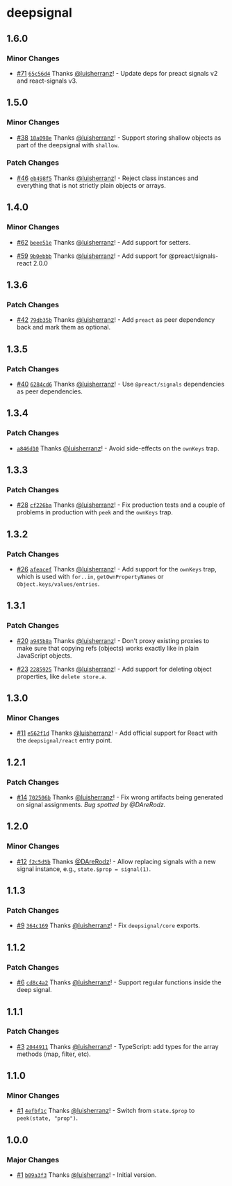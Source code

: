 # deepsignal

## 1.6.0

### Minor Changes

- [#71](https://github.com/luisherranz/deepsignal/pull/71) [`65c56d4`](https://github.com/luisherranz/deepsignal/commit/65c56d43e37ddec3dff9525d0567217de47c2b25) Thanks [@luisherranz](https://github.com/luisherranz)! - Update deps for preact signals v2 and react-signals v3.

## 1.5.0

### Minor Changes

- [#38](https://github.com/luisherranz/deepsignal/pull/38) [`18a098e`](https://github.com/luisherranz/deepsignal/commit/18a098e6671061ef5830fc89f6dee364f414573d) Thanks [@luisherranz](https://github.com/luisherranz)! - Support storing shallow objects as part of the deepsignal with `shallow`.

### Patch Changes

- [#46](https://github.com/luisherranz/deepsignal/pull/46) [`eb498f5`](https://github.com/luisherranz/deepsignal/commit/eb498f5be0dc1343a10dfe98b4558706702f2caa) Thanks [@luisherranz](https://github.com/luisherranz)! - Reject class instances and everything that is not strictly plain objects or arrays.

## 1.4.0

### Minor Changes

- [#62](https://github.com/luisherranz/deepsignal/pull/62) [`beee51e`](https://github.com/luisherranz/deepsignal/commit/beee51e38c56ff94ccb6b3b14583a34f629a006a) Thanks [@luisherranz](https://github.com/luisherranz)! - Add support for setters.

* [#59](https://github.com/luisherranz/deepsignal/pull/59) [`9b0ebbb`](https://github.com/luisherranz/deepsignal/commit/9b0ebbba3707f4170596671e97975c15e1b7650c) Thanks [@luisherranz](https://github.com/luisherranz)! - Add support for @preact/signals-react 2.0.0

## 1.3.6

### Patch Changes

- [#42](https://github.com/luisherranz/deepsignal/pull/42) [`79db35b`](https://github.com/luisherranz/deepsignal/commit/79db35bebe4002c5d4e4ad77156b9ba609e14633) Thanks [@luisherranz](https://github.com/luisherranz)! - Add `preact` as peer dependency back and mark them as optional.

## 1.3.5

### Patch Changes

- [#40](https://github.com/luisherranz/deepsignal/pull/40) [`6284cd6`](https://github.com/luisherranz/deepsignal/commit/6284cd6db785a4ec48a6e2987fd6ea745cc36bdd) Thanks [@luisherranz](https://github.com/luisherranz)! - Use `@preact/signals` dependencies as peer dependencies.

## 1.3.4

### Patch Changes

- [`a846d10`](https://github.com/luisherranz/deepsignal/commit/a846d10ae776d3d77ffc8c4d28b63eafa1662b1b) Thanks [@luisherranz](https://github.com/luisherranz)! - Avoid side-effects on the `ownKeys` trap.

## 1.3.3

### Patch Changes

- [#28](https://github.com/luisherranz/deepsignal/pull/28) [`cf226ba`](https://github.com/luisherranz/deepsignal/commit/cf226ba88fe92df89c93540e017926784a58de30) Thanks [@luisherranz](https://github.com/luisherranz)! - Fix production tests and a couple of problems in production with `peek` and the `ownKeys` trap.

## 1.3.2

### Patch Changes

- [#26](https://github.com/luisherranz/deepsignal/pull/26) [`afeacef`](https://github.com/luisherranz/deepsignal/commit/afeacef1f1f1cf6f2f936f20faee38a225aeb2ff) Thanks [@luisherranz](https://github.com/luisherranz)! - Add support for the `ownKeys` trap, which is used with `for..in`, `getOwnPropertyNames` or `Object.keys/values/entries`.

## 1.3.1

### Patch Changes

- [#20](https://github.com/luisherranz/deepsignal/pull/20) [`a945b8a`](https://github.com/luisherranz/deepsignal/commit/a945b8a564502d9ec757024b9d7615734f55e91c) Thanks [@luisherranz](https://github.com/luisherranz)! - Don't proxy existing proxies to make sure that copying refs (objects) works exactly like in plain JavaScript objects.

* [#23](https://github.com/luisherranz/deepsignal/pull/23) [`2285925`](https://github.com/luisherranz/deepsignal/commit/2285925fa3d864650c8d220482806b8ca1922aaf) Thanks [@luisherranz](https://github.com/luisherranz)! - Add support for deleting object properties, like `delete store.a`.

## 1.3.0

### Minor Changes

- [#11](https://github.com/luisherranz/deepsignal/pull/11) [`e562f1d`](https://github.com/luisherranz/deepsignal/commit/e562f1d4e22e1885eb9e5055a05c6abde600616e) Thanks [@luisherranz](https://github.com/luisherranz)! - Add official support for React with the `deepsignal/react` entry point.

## 1.2.1

### Patch Changes

- [#14](https://github.com/luisherranz/deepsignal/pull/14) [`702506b`](https://github.com/luisherranz/deepsignal/commit/702506b98bf8fccabba567382f60a59b31d66f54) Thanks [@luisherranz](https://github.com/luisherranz)! - Fix wrong artifacts being generated on signal assignments. _Bug spotted by @DAreRodz._

## 1.2.0

### Minor Changes

- [#12](https://github.com/luisherranz/deepsignal/pull/12) [`f2c5d5b`](https://github.com/luisherranz/deepsignal/commit/f2c5d5b29a6674cf77f1b4da2a404c3c86a5ebe8) Thanks [@DAreRodz](https://github.com/DAreRodz)! - Allow replacing signals with a new signal instance, e.g., `state.$prop = signal(1)`.

## 1.1.3

### Patch Changes

- [#9](https://github.com/luisherranz/deepsignal/pull/9) [`364c169`](https://github.com/luisherranz/deepsignal/commit/364c1696c759442b4360bbbc6bbe921d6ff66ef5) Thanks [@luisherranz](https://github.com/luisherranz)! - Fix `deepsignal/core` exports.

## 1.1.2

### Patch Changes

- [#6](https://github.com/luisherranz/deepsignal/pull/6) [`cd8c4a2`](https://github.com/luisherranz/deepsignal/commit/cd8c4a2717efe30305bfaf13305e193c93d85e1c) Thanks [@luisherranz](https://github.com/luisherranz)! - Support regular functions inside the deep signal.

## 1.1.1

### Patch Changes

- [#3](https://github.com/luisherranz/deepsignal/pull/3) [`2044911`](https://github.com/luisherranz/deepsignal/commit/20449118e631e5b3129f1ae1ba1b81eb0fcf78d0) Thanks [@luisherranz](https://github.com/luisherranz)! - TypeScript: add types for the array methods (map, filter, etc).

## 1.1.0

### Minor Changes

- [#1](https://github.com/luisherranz/deepsignal/pull/1) [`4efbf1c`](https://github.com/luisherranz/deepsignal/commit/4efbf1ccc3b089e6a6722de1e58b28e91d540517) Thanks [@luisherranz](https://github.com/luisherranz)! - Switch from `state.$prop` to `peek(state, "prop")`.

## 1.0.0

### Major Changes

- [#1](https://github.com/luisherranz/deepsignal/pull/1) [`b09a3f3`](https://github.com/luisherranz/deepsignal/commit/b09a3f3c911da103ef3179e6d5509035e3e3909b) Thanks [@luisherranz](https://github.com/luisherranz)! - Initial version.
